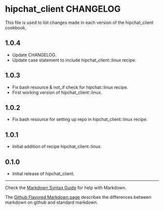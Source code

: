 hipchat_client CHANGELOG
========================

This file is used to list changes made in each version of the hipchat_client cookbook.

1.0.4
-----
- Update CHANGELOG.
- Update case statement to include hipchat_client::linux recipe.

1.0.3
-----
- Fix bash resource & not_if check for hipchat::linux recipe.
- First working version of hipchat_client::linux.

1.0.2
-----
- Fix bash resource for setting up repo in hipchat_client::linux recipe.

1.0.1
-----
- Initial addition of recipe hipchat_client::linux.

0.1.0
-----
- Initial release of hipchat_client.

- - -
Check the [Markdown Syntax Guide](http://daringfireball.net/projects/markdown/syntax) for help with Markdown.

The [Github Flavored Markdown page](http://github.github.com/github-flavored-markdown/) describes the differences between markdown on github and standard markdown.
